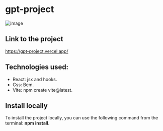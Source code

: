 # gpt-project
![image](https://user-images.githubusercontent.com/79488966/219869546-235facc5-fe8e-4ae0-be13-02de4b498bcb.png)

## Link to the project
https://gpt-project.vercel.app/

## Technologies used:
- React: jsx and hooks.
- Css: Bem.
- Vite: npm create vite@latest.

## Install locally
To install the project locally, you can use the following command from the terminal: **npm install**.
